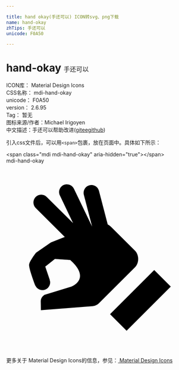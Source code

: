 ```yaml
---

title: hand okay(手还可以) ICON转svg、png下载
name: hand-okay
zhTips: 手还可以
unicode: F0A50

---
```


# hand-okay  <small style="font-size: 60%;font-weight: 100">手还可以</small>


<div class="detail-page">
<p>
<span>
ICON库：
<span class="badge-secondary badge">Material Design Icons</span> 
</span>
<br/>
<span>
CSS名称：
<span class="badge-secondary badge">mdi-hand-okay</span> 
</span>
<br/>
<span>
unicode：
<span class="badge-secondary badge">F0A50</span> 
</span>
<br/>
<span>
version：
<span class="badge-secondary badge">2.6.95</span> 
</span>
<br/>
<span>Tag：
<span class="badge-light badge">暂无</span>
</span>
<br/>
<span>图标来源/作者：<span class="badge-light badge">Michael Irigoyen</span></span> 
<br/>
<span class="zh-detail">中文描述：<span class="badge-primary badge">手还可以</span><span class="help-link"><span>帮助改进</span>(<a href="https://gitee.com/liuwave/icon-helper/edit/master/json/material/hand-okay.json" target="_blank" rel="noopener noreferrer">gitee</a><a href="https://github.com/liuwave/icon-helper/edit/master/json/material/hand-okay.json" target="_blank" rel="noopener noreferrer">github</a></span>)</span><br/>
</p>
</div>
<div class="alert alert-dark">
  <i class="mdi mdi-hand-okay mdi-48px"></i>
  <i class="mdi mdi-hand-okay mdi-36px"></i>
  <i class="mdi mdi-hand-okay mdi-24px"></i>
  <i class="mdi mdi-hand-okay mdi-18px"></i>
</div>
<div>
  <p>引入css文件后，可以用<code>&lt;span&gt;</code>包裹，放在页面中。具体如下所示：    
  </p>
  <div class="alert alert-primary" style="font-size: 14px">
    &lt;span class="mdi mdi-hand-okay" aria-hidden="true"&gt;&lt;/span&gt;
    <copy-btn content='<span class="mdi mdi-hand-okay" aria-hidden="true"></span>'></copy-btn>
  </div>
  <div class="alert alert-secondary">
    <i class="mdi mdi-hand-okay"
    style="font-size: 24px"
    aria-hidden="true"></i> mdi-hand-okay
    <copy-btn content="mdi-hand-okay" btn-title="复制图标名称"></copy-btn>
  </div>
</div>
<div id="svg" class="svg-wrap">
<svg xmlns="http://www.w3.org/2000/svg" viewBox="0 0 24 24"><path d="M13.3,19.26L18.96,13.61L21.08,15.73L15.42,21.38L13.3,19.26M16.5,11.13L13.4,8.05C13.27,7.92 13.13,7.83 13,7.76L11.88,3.47C11.74,2.93 11.2,2.61 10.66,2.75C10.13,2.88 9.81,3.43 9.94,3.96L11,8.03V8.03L8.67,3.19C8.44,2.69 7.84,2.5 7.34,2.71C6.84,2.95 6.63,3.55 6.87,4.05L8.56,7.59L5.19,4.25C4.8,3.86 4.16,3.86 3.77,4.25C3.38,4.65 3.39,5.28 3.78,5.67L7.5,9.37L6.8,9.64L5.72,10.07L3.81,11.39C3.81,11.39 3,12.44 2.93,12.89C2.85,13.34 3.72,15.6 3.72,15.6H3.73C3.89,15.94 4.23,16.18 4.63,16.18A1,1 0 0,0 5.63,15.18C5.63,15.08 5.6,15 5.57,14.91L5.59,14.9L5,13.17L6.23,12.19C6.7,12.21 7.71,12.29 8.2,12.32C10.93,14.77 8.35,15.73 8.35,15.73L4.89,16.79L4.72,16.93C4.5,17.13 4.41,17.4 4.42,17.68L4.44,18.75L10.87,18.25C11.25,18.26 11.61,18.12 11.89,17.85L16.5,13.25C17.03,12.71 17.05,11.7 16.5,11.13Z" /></svg>
</div>
<detail full-name='mdi-hand-okay'></detail>
    
<div><p>更多关于 Material Design Icons的信息，参见：<a target="_blank" href="https://iconhelper.cn/material.html"> Material Design Icons</a>
</p></div>
